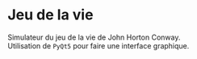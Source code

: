 # Jeu de la vie
Simulateur du jeu de la vie de John Horton Conway.\
Utilisation de `PyQt5` pour faire une interface graphique.
